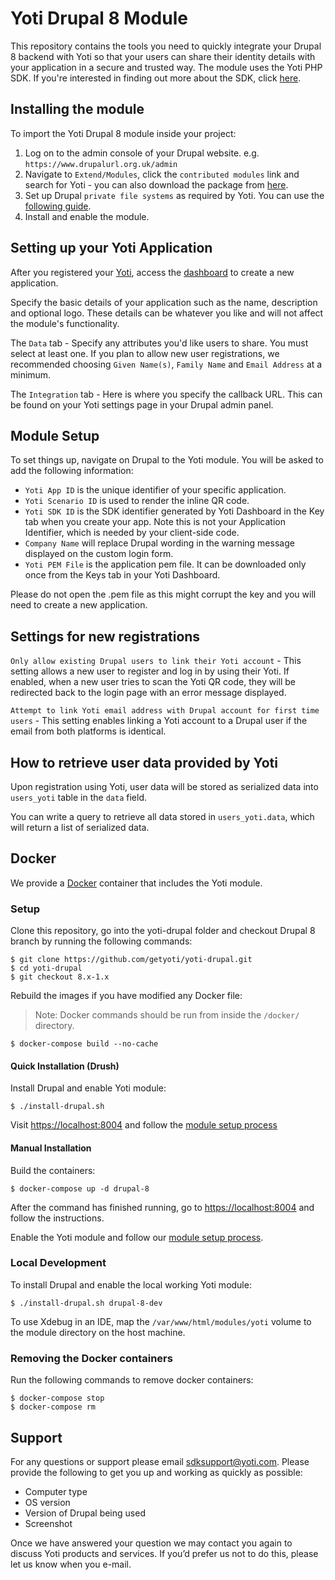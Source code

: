 # Yoti Drupal 8 Module

This repository contains the tools you need to quickly integrate your Drupal 8 backend with Yoti so that your users can share their identity details with your application in a secure and trusted way. The module uses the Yoti PHP SDK. If you're interested in finding out more about the SDK, click [here](https://github.com/getyoti/yoti-php-sdk).

## Installing the module

To import the Yoti Drupal 8 module inside your project:

1. Log on to the admin console of your Drupal website. e.g. `https://www.drupalurl.org.uk/admin`
2. Navigate to `Extend/Modules`, click the `contributed modules` link and search for Yoti - you can also download the package from [here](https://www.drupal.org/project/yoti).
3. Set up Drupal `private file systems` as required by Yoti. You can use the [following guide](https://www.drupal.org/docs/8/core/modules/file/overview#private-file-system).
4. Install and enable the module.

## Setting up your Yoti Application

After you registered your [Yoti](https://www.yoti.com/), access the [dashboard](https://www.yoti.com/dashboard/login) to create a new application.

Specify the basic details of your application such as the name, description and optional logo. These details can be whatever you like and will not affect the module's functionality.

The `Data` tab - Specify any attributes you'd like users to share. You must select at least one. If you plan to allow new user registrations, we recommended choosing `Given Name(s)`, `Family Name` and `Email Address` at a minimum.

The `Integration` tab - Here is where you specify the callback URL. This can be found on your Yoti settings page in your Drupal admin panel.

## Module Setup

To set things up, navigate on Drupal to the Yoti module.
You will be asked to add the following information:

* `Yoti App ID` is the unique identifier of your specific application.
* `Yoti Scenario ID` is used to render the inline QR code.
* `Yoti SDK ID` is the SDK identifier generated by Yoti Dashboard in the Key tab when you create your app. Note this is not your Application Identifier, which is needed by your client-side code.
* `Company Name` will replace Drupal wording in the warning message displayed on the custom login form.
* `Yoti PEM File` is the application pem file. It can be downloaded only once from the Keys tab in your Yoti Dashboard.

Please do not open the .pem file as this might corrupt the key and you will need to create a new application.

## Settings for new registrations

`Only allow existing Drupal users to link their Yoti account` - This setting allows a new user to register and log in by using their Yoti. If enabled, when a new user tries to scan the Yoti QR code, they will be redirected back to the login page with an error message displayed.

`Attempt to link Yoti email address with Drupal account for first time users` - This setting enables linking a Yoti account to a Drupal user if the email from both platforms is identical.

## How to retrieve user data provided by Yoti
Upon registration using Yoti, user data will be stored as serialized data into `users_yoti` table in the `data` field.

You can write a query to retrieve all data stored in `users_yoti.data`, which will return a list of serialized data.

## Docker

We provide a [Docker](https://docs.docker.com/) container that includes the Yoti module.

### Setup

Clone this repository, go into the yoti-drupal folder and checkout Drupal 8 branch by running the following commands:

```shell
$ git clone https://github.com/getyoti/yoti-drupal.git
$ cd yoti-drupal
$ git checkout 8.x-1.x
```

Rebuild the images if you have modified any Docker file:

>Note: Docker commands should be run from inside the `/docker/` directory.

```shell
$ docker-compose build --no-cache
```

#### Quick Installation (Drush)

Install Drupal and enable Yoti module:

```shell
$ ./install-drupal.sh
```

Visit <https://localhost:8004> and follow the [module setup process](#module-setup)

#### Manual Installation

Build the containers:

```shell
$ docker-compose up -d drupal-8
```

After the command has finished running, go to <https://localhost:8004> and follow the instructions.

Enable the Yoti module and follow our [module setup process](#module-setup).

### Local Development

To install Drupal and enable the local working Yoti module:

```shell
$ ./install-drupal.sh drupal-8-dev
```

To use Xdebug in an IDE, map the `/var/www/html/modules/yoti` volume to the module directory on the host machine.

### Removing the Docker containers

Run the following commands to remove docker containers:

```shell
$ docker-compose stop
$ docker-compose rm
```

## Support

For any questions or support please email [sdksupport@yoti.com](mailto:sdksupport@yoti.com).
Please provide the following to get you up and working as quickly as possible:

* Computer type
* OS version
* Version of Drupal being used
* Screenshot

Once we have answered your question we may contact you again to discuss Yoti products and services. If you’d prefer us not to do this, please let us know when you e-mail.
